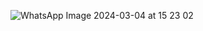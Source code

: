 
![WhatsApp Image 2024-03-04 at 15 23 02](https://github.com/KaduRosendo/Sistemas-operacionais/assets/100209440/6898fd9d-fe54-44b4-badb-a3043012c90f)
